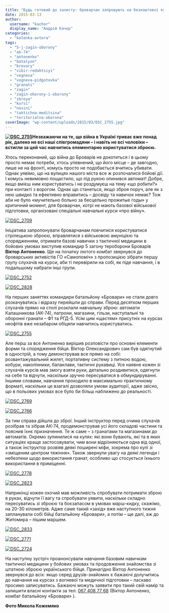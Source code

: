 ```yaml
---
title: "Будь готовий до захисту: броварчан запрошують на безкоштовні курси з «вогневої»"
date: 2015-03-13
author: 
  username: "kachor"
  display_name: "Андрій Качор"
categories: 
  - "kolonka-avtora"
tags: 
  - "5-j-zagin-oborony"
  - "ak-74"
  - "antonenko"
  - "batalyon"
  - "brovary"
  - "vibir-redaktsiyi"
  - "vogneva"
  - "vogneva-pidgotovka"
  - "granati"
  - "zagin"
  - "zagin-ohorony-i-oborony"
  - "zbroya"
  - "kursi"
  - "novini"
  - "taktichna-meditsina"
  - "teritorialna-oborona"
coverImage: "wp-content/uploads/2015/03/DSC_2755.jpg"
---
```


**[![DSC_2755](https://mpz.brovary.org/wp-content/uploads/2015/03/DSC_2755.jpg)](https://mpz.brovary.org/wp-content/uploads/2015/03/DSC_2755.jpg)Незважаючи на те, що війна в Україні триває вже понад рік, далеко не всі наші співгромадяни – і навіть не всі чоловіки – встигли за цей час навчитись елементарно користуватися зброєю.**

Хтось переконаний, що війна до Броварів не докотиться і в цьому просто немає потреби, хтось упевнений, що його місце – де завгодно, лише не на фронті, комусь просто не подобається вчитись убивати.  Однак уявімо, що на вулицях нашого міста все ж розпочалися бойові дії. І комусь невимовно пощастило, що під рукою опинився автомат! Добре, якщо вмієш ним користуватись і не роздумуєш на тему «що робити?» при контакті з ворогом. Однак що станеться, якщо зброя поруч, але як з нею швидко та ефективно вправитись – досвіду та навичок немає? Тож аби не було «мучительно больно за бесцельно прожитые годы» у критичний момент, для броварчан, котрі не мають базової військової підготовки, організовані спеціальні навчальні курси «про війну».

[![DSC_2709](https://mpz.brovary.org/wp-content/uploads/2015/03/DSC_2709.jpg)](https://mpz.brovary.org/wp-content/uploads/2015/03/DSC_2709.jpg)

Ініціатива запропонувати броварчанам повчитися користуватися стрілецькою зброєю, вправлятися з військовою амуніцією та спорядженням, отримати базові навички з тактичної медицини в бойових умовах виступив командир 5 загону тероборони Броварів **Віктор Антоненко**. Ще на початку лютого комбат звернувся до броварських активістів ГО «Самопоміч» з пропозицією зібрати першу групу слухачів на курси, аби ті перевірили на собі, як піде навчання, і в подальшому набрати інші групи.

[![DSC_2752](https://mpz.brovary.org/wp-content/uploads/2015/03/DSC_2752.jpg)](https://mpz.brovary.org/wp-content/uploads/2015/03/DSC_2752.jpg)

[![DSC_2828](https://mpz.brovary.org/wp-content/uploads/2015/03/DSC_2828.jpg)](https://mpz.brovary.org/wp-content/uploads/2015/03/DSC_2828.jpg)

На перших заняттях командири батальйону «Бровари» не стали довго розкачуватись і відразу перейшли до справи. Перед десятком перших слухачів прямо на столі розклали навчальну зброю: автомати Калашникова (АК-74), патрони, магазини, гільзи, наступальні та оборонні гранати – Ф1 та РГД-5. Усім цим «щастям» присутніх на курсах неофітів вже незабаром обіцяли навчитись користуватись.

[![DSC_2755](https://mpz.brovary.org/wp-content/uploads/2015/03/DSC_27551.jpg)](https://mpz.brovary.org/wp-content/uploads/2015/03/DSC_27551.jpg)

Але перш за все Антоненко вирішив розповісти про основні елементи форми та спорядження бійця. Віктор Олександрович сам був одягнутий в однострій, а тому демонстрував все прямо на собі: розвантажувальний жилет, портативну систему з питною водою, кобури, наколінники, балаклави, тактичні рукавиці. Усе наявне кожен зі слухачів курсів мав змогу взяти руки, детально роздивитися, одягнути на себе та відчути, наскільки зручно пересуватися в обмундируванні. Іншими словами, навчання проходило в максимально практичному форматі, наскільки це взагалі дозволяли умови аудиторії, адже звісно, що в польових умовах все було би більш наближено до реальності.

[![DSC_2769](https://mpz.brovary.org/wp-content/uploads/2015/03/DSC_2769.jpg)](https://mpz.brovary.org/wp-content/uploads/2015/03/DSC_2769.jpg)

[![DSC_2766](https://mpz.brovary.org/wp-content/uploads/2015/03/DSC_2766.jpg)](https://mpz.brovary.org/wp-content/uploads/2015/03/DSC_2766.jpg)

За тим справа дійшла до зброї. Інший інструктор перед очима слухачів розібрав та зібрав АК-74, продемонстрував усі його складові частини та пояснив їхнє призначення. Те ж саме – з гранатами та магазинами до автоматів. Окремо зупинилися на кулях: які вони бувають, які та в яких ситуаціях краще застосовувати, чим вони відрізняються одна від одної, а також інструктор розвіяв деякі поширені міфи, зокрема про кулі зі «зміщеним центром тяжіння». Також звернули увагу на деякі легенди і небезпеки щодо використання гранат, особливо що стосується їхнього використання в приміщенні.

[![DSC_2778](https://mpz.brovary.org/wp-content/uploads/2015/03/DSC_2778.jpg)](https://mpz.brovary.org/wp-content/uploads/2015/03/DSC_2778.jpg)

[![DSC_2823](https://mpz.brovary.org/wp-content/uploads/2015/03/DSC_2823.jpg)](https://mpz.brovary.org/wp-content/uploads/2015/03/DSC_2823.jpg)

Наприкінці кожен охочий мав можливість спробувати потримати зброю в руках, відчути її вагу та спробувати уявити, наскільки складно пересуватись зі зброєю та боєзапасом в умовах марш-кидку, скажімо, на 20-30 кілометрів. Адже саме такий «захід» вже наступного тижня запланували собі бійці батальйону «Бровари», а потім – ще далі, аж до Житомира – пішим маршем.

[![DSC_2833](https://mpz.brovary.org/wp-content/uploads/2015/03/DSC_28331.jpg)](https://mpz.brovary.org/wp-content/uploads/2015/03/DSC_28331.jpg)

[![DSC_2771](https://mpz.brovary.org/wp-content/uploads/2015/03/DSC_2771.jpg)](https://mpz.brovary.org/wp-content/uploads/2015/03/DSC_2771.jpg)

[![DSC_2724](https://mpz.brovary.org/wp-content/uploads/2015/03/DSC_2724.jpg)](https://mpz.brovary.org/wp-content/uploads/2015/03/DSC_2724.jpg)

На наступну зустріч проанонсували навчання базовим навичкам тактичної медицини у бойових умовах та продовження знайомства зі штатною зброєю українського бійця. Принагідно Віктор Антоненко звернувся до всіх: якщо серед друзів-знайомих є бажаючі долучитись до навчання на курсах з вогневої та медичної підготовки – ласкаво просимо записуватись. Бажаючі можуть заявити про такий свій намір та залишити власні контакти за тел. [067 408 77 68](tel:067%C2%A0408%2077%2068) (Віктор Антоненко, комбат батальйону «Бровари» ).

**Фото Микола Кожемяко**
